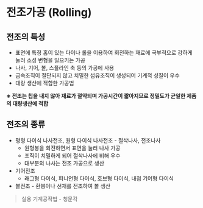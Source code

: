 # 전조가공 (Rolling)

## 전조의 특성

- 표면에 특정 홈이 있는 다이나 롤을 이용하여 회전하는 재료에 국부적으로 강하게 눌러 소성 변형을 일으키는 가공
- 나사, 기어, 볼, 스플라인 축 등의 가공에 사용
- 금속조직이 절단되지 않고 치밀한 섬유조직이 생성되어 기계적 성질이 우수
- 대랑 생산에 적합한 가공법

**※ 전조는 칩을 내지 않아 재료가 절약되며 가공시간이 짧아지므로 정밀도가 균일한 제품의 대량생산에 적합**

## 전조의 종류

- 평형 다이식 나사전조, 원형 다이식 나사전조 - 절삭나사, 전조나사
    - 원형봉을 회전하면서 표면을 눌러 나사 가공
    - 조직이 치밀하게 되어 절삭나사에 비해 우수
    - 대부분의 나사는 전조 가공으로 생산
- 기어전조
    - 래그형 다이식, 피니언형 다이식, 호브형 다이식, 내접 기어형 다이식
- 볼전조 - 환봉이나 선재를 전조하여 볼 생산

> 실용 기계공작법 - 청문각
>